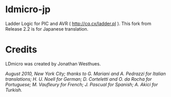 ldmicro-jp
==========

Ladder Logic for PIC and AVR ( http://cq.cx/ladder.pl ).
This fork from Release 2.2 is for Japanese translation.

Credits
=======

LDmicro was created by Jonathan Westhues.

_August 2010, New York City; thanks to G. Mariani and A. Pedrazzi for Italian translations; H. U. Noell for German; D. Corteletti and O. da Rocha for Portuguese; M. Vaufleury for French; J. Pascual for Spanish; A. Akici for Turkish._

